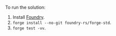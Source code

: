 To run the solution:

1. Install [Foundry](https://book.getfoundry.sh/getting-started/installation).
2. `forge install --no-git foundry-rs/forge-std`.
2. `forge test -vv`.
